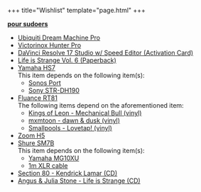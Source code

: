 +++
title="Wishlist"
template="page.html"
+++

**[pour sudoers](https://github.com/doamatto/doamatto.xyz/edit/main/content/wishlist.md)**

- [Ubiquiti Dream Machine Pro](https://store.ui.com/products/udm-pro)
- [Victorinox Hunter Pro](https://www.victorinox.com/us/en/Products/Swiss-Army-Knives/Outdoor/Hunter-Pro/p/0.9411.M63)
- [DaVinci Resolve 17 Studio w/ Speed Editor (Activation Card)](https://bhpho.to/3HQcjsK)
- [Life is Strange Vol. 6 (Paperback)](https://amzn.to/3HhGng5)
- [Yamaha HS7](https://smile.amazon.com/dp/B00CFOXHGS)<br/>
  This item depends on the following item(s):
  - [Sonos Port](http://sonos.com/en-us/shop/port)
  - [Sony STR-DH190](https://electronics.sony.com/audio/audio-components/av-receivers/p/strdh190)
- [Fluance RT81](https://www.fluance.com/rt81-high-fidelity-vinyl-turntable-record-player-with-premium-cartridge-diamond-needle)<br/>
  The following items depend on the aforementioned item:
  - [Kings of Leon - Mechanical Bull (vinyl)](https://www.discogs.com/master/599554-Kings-Of-Leon-Mechanical-Bull?filter=true&format=LP)
  - [mxmtoon - dawn & dusk (vinyl)](https://merch.mxmtoon.com/products/dawn-dusk-vinyl-eco-mix)
  - [Smallpools - Lovetap! (vinyl)](https://www.discogs.com/master/820293-Smallpools-Lovetap?filter=true&format=LP)
- [Zoom H5](https://zoomcorp.com/en/us/handheld-recorders/handheld-recorders/h5/)
- [Shure SM7B](https://www.shure.com/en-US/products/microphones/sm7b)<br/>
  This item depends on the following item(s):
  - [Yamaha MG10XU](https://bhpho.to/3nrsIeP)
  - [1m XLR cable](https://www.guitarcenter.com/Roland/Black-Series-XLR-Microphone-Cable-3-ft-Black-1500000010823.gc)
- [Section 80 - Kendrick Lamar (CD)](https://www.discogs.com/master/547891-Kendrick-Lamar-Section-80?filter=true&format=CDr&label=255292)
- [Angus & Julia Stone - Life is Strange (CD)](https://www.discogs.com/release/20983417-Angus-Julia-Stone-Life-Is-Strange)
